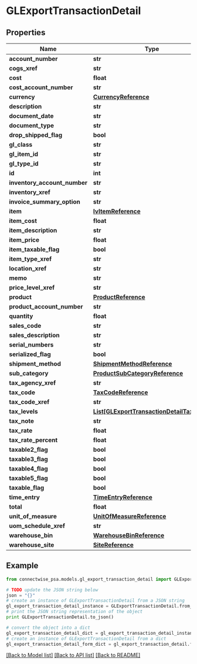 # GLExportTransactionDetail


## Properties
Name | Type | Description | Notes
------------ | ------------- | ------------- | -------------
**account_number** | **str** |  | [optional] 
**cogs_xref** | **str** |  | [optional] 
**cost** | **float** |  | [optional] 
**cost_account_number** | **str** |  | [optional] 
**currency** | [**CurrencyReference**](CurrencyReference.md) |  | [optional] 
**description** | **str** |  | [optional] 
**document_date** | **str** |  | [optional] 
**document_type** | **str** |  | [optional] 
**drop_shipped_flag** | **bool** |  | [optional] 
**gl_class** | **str** |  | [optional] 
**gl_item_id** | **str** |  | [optional] 
**gl_type_id** | **str** |  | [optional] 
**id** | **int** |  | [optional] 
**inventory_account_number** | **str** |  | [optional] 
**inventory_xref** | **str** |  | [optional] 
**invoice_summary_option** | **str** |  | [optional] 
**item** | [**IvItemReference**](IvItemReference.md) |  | [optional] 
**item_cost** | **float** |  | [optional] 
**item_description** | **str** |  | [optional] 
**item_price** | **float** |  | [optional] 
**item_taxable_flag** | **bool** |  | [optional] 
**item_type_xref** | **str** |  | [optional] 
**location_xref** | **str** |  | [optional] 
**memo** | **str** |  | [optional] 
**price_level_xref** | **str** |  | [optional] 
**product** | [**ProductReference**](ProductReference.md) |  | [optional] 
**product_account_number** | **str** |  | [optional] 
**quantity** | **float** |  | [optional] 
**sales_code** | **str** |  | [optional] 
**sales_description** | **str** |  | [optional] 
**serial_numbers** | **str** |  | [optional] 
**serialized_flag** | **bool** |  | [optional] 
**shipment_method** | [**ShipmentMethodReference**](ShipmentMethodReference.md) |  | [optional] 
**sub_category** | [**ProductSubCategoryReference**](ProductSubCategoryReference.md) |  | [optional] 
**tax_agency_xref** | **str** |  | [optional] 
**tax_code** | [**TaxCodeReference**](TaxCodeReference.md) |  | [optional] 
**tax_code_xref** | **str** |  | [optional] 
**tax_levels** | [**List[GLExportTransactionDetailTaxLevel]**](GLExportTransactionDetailTaxLevel.md) |  | [optional] 
**tax_note** | **str** |  | [optional] 
**tax_rate** | **float** |  | [optional] 
**tax_rate_percent** | **float** |  | [optional] 
**taxable2_flag** | **bool** |  | [optional] 
**taxable3_flag** | **bool** |  | [optional] 
**taxable4_flag** | **bool** |  | [optional] 
**taxable5_flag** | **bool** |  | [optional] 
**taxable_flag** | **bool** |  | [optional] 
**time_entry** | [**TimeEntryReference**](TimeEntryReference.md) |  | [optional] 
**total** | **float** |  | [optional] 
**unit_of_measure** | [**UnitOfMeasureReference**](UnitOfMeasureReference.md) |  | [optional] 
**uom_schedule_xref** | **str** |  | [optional] 
**warehouse_bin** | [**WarehouseBinReference**](WarehouseBinReference.md) |  | [optional] 
**warehouse_site** | [**SiteReference**](SiteReference.md) |  | [optional] 

## Example

```python
from connectwise_psa.models.gl_export_transaction_detail import GLExportTransactionDetail

# TODO update the JSON string below
json = "{}"
# create an instance of GLExportTransactionDetail from a JSON string
gl_export_transaction_detail_instance = GLExportTransactionDetail.from_json(json)
# print the JSON string representation of the object
print GLExportTransactionDetail.to_json()

# convert the object into a dict
gl_export_transaction_detail_dict = gl_export_transaction_detail_instance.to_dict()
# create an instance of GLExportTransactionDetail from a dict
gl_export_transaction_detail_form_dict = gl_export_transaction_detail.from_dict(gl_export_transaction_detail_dict)
```
[[Back to Model list]](../README.md#documentation-for-models) [[Back to API list]](../README.md#documentation-for-api-endpoints) [[Back to README]](../README.md)


